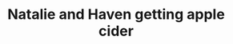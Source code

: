 ---
layout: item
raw_url: https://prdwebappstorage.blob.core.windows.net/kansaspattons/images/gallery-2009-10-28/photo005921.jpg
thumb_url: https://prdwebappstorage.blob.core.windows.net/kansaspattons/images/gallery-2009-10-28/thumb_photo005921.jpg
post: /kansaspattons/blog/2009/10/28/cpls-kindergarten-trip.html
index: 9
title: Natalie and Haven getting apple cider
---
